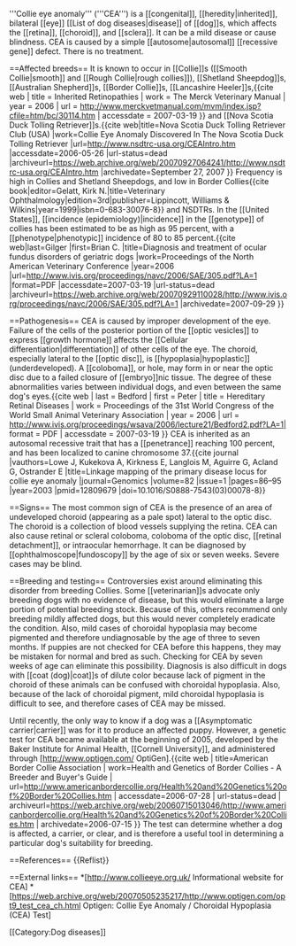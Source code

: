 '''Collie eye anomaly''' ('''CEA''') is a [[congenital]], [[heredity|inherited]], bilateral [[eye]] [[List of dog diseases|disease]] of [[dog]]s, which affects the [[retina]], [[choroid]], and [[sclera]].  It can be a mild disease or cause blindness.  CEA is caused by a simple [[autosome|autosomal]] [[recessive gene]] defect.  There is no treatment.

==Affected breeds==
It is known to occur in [[Collie]]s ([[Smooth Collie|smooth]] and [[Rough Collie|rough collies]]), [[Shetland Sheepdog]]s, [[Australian Shepherd]]s, [[Border Collie]]s, [[Lancashire Heeler]]s,<ref>{{cite web | title = Inherited Retinopathies | work = The Merck Veterinary Manual | year = 2006 | url = http://www.merckvetmanual.com/mvm/index.jsp?cfile=htm/bc/30114.htm | accessdate = 2007-03-19 }}</ref> and [[Nova Scotia Duck Tolling Retriever]]s.<ref name=NSDTR_USA>{{cite web|title=Nova Scotia Duck Tolling Retriever Club (USA) |work=Collie Eye Anomaly Discovered In The Nova Scotia Duck Tolling Retriever |url=http://www.nsdtrc-usa.org/CEAIntro.htm |accessdate=2006-05-26 |url-status=dead |archiveurl=https://web.archive.org/web/20070927064241/http://www.nsdtrc-usa.org/CEAIntro.htm |archivedate=September 27, 2007 }}</ref>  Frequency is high in Collies and Shetland Sheepdogs, and low in Border Collies<ref name=Gelatt_1999>{{cite book|editor=Gelatt, Kirk N.|title=Veterinary Ophthalmology|edition=3rd|publisher=Lippincott, Williams & Wilkins|year=1999|isbn=0-683-30076-8}}</ref> and NSDTRs.<ref name=NSDTR_USA/>  In the [[United States]], [[incidence (epidemiology)|incidence]] in the [[genotype]] of collies has been estimated to be as high as 95 percent, with a [[phenotype|phenotypic]] incidence of 80 to 85 percent.<ref>{{cite web|last=Gilger |first=Brian C. |title=Diagnosis and treatment of ocular fundus disorders of geriatric dogs |work=Proceedings of the North American Veterinary Conference |year=2006 |url=http://www.ivis.org/proceedings/navc/2006/SAE/305.pdf?LA=1 |format=PDF |accessdate=2007-03-19 |url-status=dead |archiveurl=https://web.archive.org/web/20070929110028/http://www.ivis.org/proceedings/navc/2006/SAE/305.pdf?LA=1 |archivedate=2007-09-29 }}</ref>

==Pathogenesis==
CEA is caused by improper development of the eye.  Failure of the cells of the posterior portion of the [[optic vesicles]] to express [[growth hormone]] affects the [[Cellular differentiation|differentiation]] of other cells of the eye.  The choroid, especially lateral to the [[optic disc]], is [[hypoplasia|hypoplastic]] (underdeveloped).  A [[coloboma]], or hole, may form in or near the optic disc due to a failed closure of [[embryo]]nic tissue.  The degree of these abnormalities varies between individual dogs, and even between the same dog's eyes.<ref>{{cite web | last = Bedford | first = Peter | title = Hereditary Retinal Diseases | work = Proceedings of the 31st World Congress of the World Small Animal Veterinary Association | year = 2006 | url = http://www.ivis.org/proceedings/wsava/2006/lecture21/Bedford2.pdf?LA=1| format = PDF | accessdate = 2007-03-19 }}</ref>  CEA is inherited as an autosomal recessive trait that has a [[penetrance]] reaching 100 percent, and has been localized to canine chromosome 37.<ref>{{cite journal |vauthors=Lowe J, Kukekova A, Kirkness E, Langlois M, Aguirre G, Acland G, Ostrander E |title=Linkage mapping of the primary disease locus for collie eye anomaly |journal=Genomics |volume=82 |issue=1 |pages=86–95 |year=2003 |pmid=12809679 |doi=10.1016/S0888-7543(03)00078-8}}</ref>

==Signs==
The most common sign of CEA is the presence of an area of undeveloped choroid (appearing as a pale spot) lateral to the optic disc.  The choroid is a collection of blood vessels supplying the retina.  CEA can also cause retinal or scleral coloboma, coloboma of the optic disc, [[retinal detachment]], or intraocular hemorrhage.  It can be diagnosed by [[ophthalmoscope|fundoscopy]] by the age of six or seven weeks.<ref name=Gelatt_1999/>  Severe cases may be blind.

==Breeding and testing==
Controversies exist around eliminating this disorder from breeding Collies.  Some [[veterinarian]]s advocate only breeding dogs with no evidence of disease, but this would eliminate a large portion of potential breeding stock.  Because of this, others recommend only breeding mildly affected dogs, but this would never completely eradicate the condition.  Also, mild cases of choroidal hypoplasia may become pigmented and therefore undiagnosable by the age of three to seven months.  If puppies are not checked for CEA before this happens, they may be mistaken for normal and bred as such.  Checking for CEA by seven weeks of age can eliminate this possibility.  Diagnosis is also difficult in dogs with [[coat (dog)|coat]]s of dilute color because lack of pigment in the choroid of these animals can be confused with choroidal hypoplasia.  Also, because of the lack of choroidal pigment, mild choroidal hypoplasia is difficult to see, and therefore cases of CEA may be missed.<ref name=Gelatt_1999/>

Until recently, the only way to know if a dog was a [[Asymptomatic carrier|carrier]] was for it to produce an affected puppy. However, a genetic test for CEA became available at the beginning of 2005, developed by the Baker Institute for Animal Health, [[Cornell University]], and administered through [http://www.optigen.com/ OptiGen].<ref name=ABCA>{{cite web | title=American Border Collie Association | work=Health and Genetics of Border Collies - A Breeder and Buyer's Guide | url=http://www.americanbordercollie.org/Health%20and%20Genetics%20of%20Border%20Collies.htm | accessdate=2006-07-28 | url-status=dead | archiveurl=https://web.archive.org/web/20060715013046/http://www.americanbordercollie.org/Health%20and%20Genetics%20of%20Border%20Collies.htm | archivedate=2006-07-15 }}</ref> The test can determine whether a dog is affected, a carrier, or clear, and is therefore a useful tool in determining a particular dog's suitability for breeding.

==References==
{{Reflist}}

==External links==
*[http://www.collieeye.org.uk/ Informational website for CEA]
*[https://web.archive.org/web/20070505235217/http://www.optigen.com/opt9_test_cea_ch.html Optigen: Collie Eye Anomaly / Choroidal Hypoplasia (CEA) Test]

[[Category:Dog diseases]]